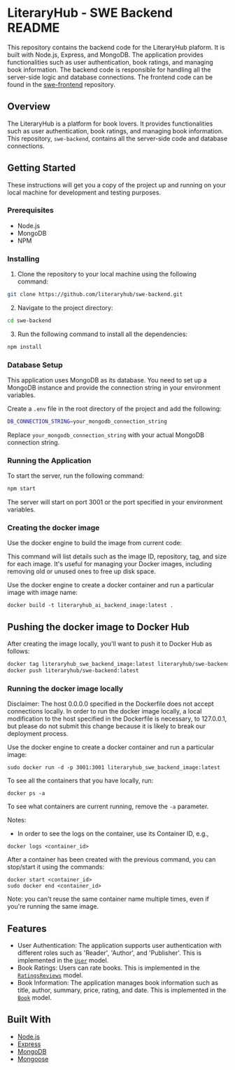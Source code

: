 # LiteraryHub - SWE Backend README

This repository contains the backend code for the LiteraryHub plaform. It is built with Node.js, Express, and MongoDB. The application provides functionalities such as user authentication, book ratings, and managing book information. The backend code is responsible for handling all the server-side logic and database connections. The frontend code can be found in the [swe-frontend]() repository. 

## Overview

The LiteraryHub is a platform for book lovers. It provides functionalities such as user authentication, book ratings, and managing book information. This repository, `swe-backend`, contains all the server-side code and database connections. 

## Getting Started

These instructions will get you a copy of the project up and running on your local machine for development and testing purposes.

### Prerequisites

- Node.js
- MongoDB
- NPM

### Installing

1. Clone the repository to your local machine using the following command:

```sh
git clone https://github.com/literaryhub/swe-backend.git
```

2. Navigate to the project directory:

```sh
cd swe-backend
```

3. Run the following command to install all the dependencies:

```sh
npm install
```

### Database Setup

This application uses MongoDB as its database. You need to set up a MongoDB instance and provide the connection string in your environment variables.

Create a `.env` file in the root directory of the project and add the following:

```sh
DB_CONNECTION_STRING=your_mongodb_connection_string
```

Replace `your_mongodb_connection_string` with your actual MongoDB connection string.

### Running the Application

To start the server, run the following command:

```sh
npm start
```

The server will start on port 3001 or the port specified in your environment variables.

### Creating the docker image
Use the docker engine to build the image from current code:

This command will list details such as the image ID, repository, tag, and size for each image. It's useful for managing your Docker images, including removing old or unused ones to free up disk space.


Use the docker engine to create a docker container and run a particular image with image name:
```
docker build -t literaryhub_ai_backend_image:latest .
```

## Pushing the docker image to Docker Hub
After creating the image locally, you'll want to push it to Docker Hub as follows:

```bash
docker tag literaryhub_swe_backend_image:latest literaryhub/swe-backend:latest
docker push literaryhub/swe-backend:latest
```

### Running the docker image locally

Disclaimer: The host 0.0.0.0 specified in the Dockerfile does not accept connections locally.
In order to run the docker image locally, a local modification to the host specified in the Dockerfile
is necessary, to 127.0.0.1, but please do not submit this change because it is likely to break our
deployment process.

Use the docker engine to create a docker container and run a particular image:
```
sudo docker run -d -p 3001:3001 literaryhub_swe_backend_image:latest
```

To see all the containers that you have locally, run:

```
docker ps -a
```

To see what containers are current running, remove the `-a` parameter.

Notes: 
- In order to see the logs on the container, use its Container ID, e.g.,
```
docker logs <container_id>
```

After a container has been created with the previous command, you can stop/start it using the commands:
```
docker start <container_id>
sudo docker end <container_id>
```
Note: you can't reuse the same container name multiple times, even if you're running the same image.


## Features

- User Authentication: The application supports user authentication with different roles such as 'Reader', 'Author', and 'Publisher'. This is implemented in the [`User`](model/user.js) model.
- Book Ratings: Users can rate books. This is implemented in the [`RatingsReviews`](model/ratings.js) model.
- Book Information: The application manages book information such as title, author, summary, price, rating, and date. This is implemented in the [`Book`](model/main.js) model.

## Built With

- [Node.js](https://nodejs.org/)
- [Express](https://expressjs.com/)
- [MongoDB](https://www.mongodb.com/)
- [Mongoose](https://mongoosejs.com/)